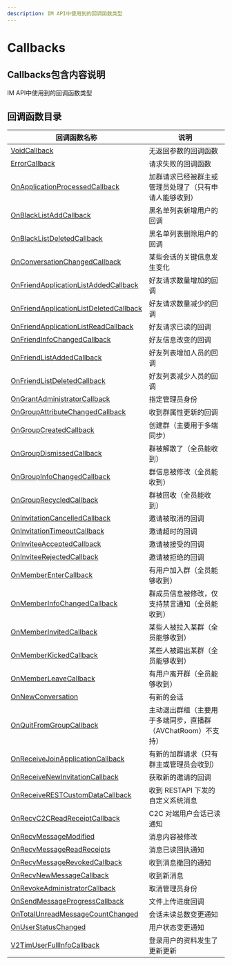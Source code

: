 ```yaml
---
description: IM API中使用到的回调函数类型
---
```


# Callbacks

## Callbacks包含内容说明

IM API中使用到的回调函数类型

## 回调函数目录

| 回调函数名称                                                                              | 说明                                  |
| ----------------------------------------------------------------------------------- | ----------------------------------- |
| [VoidCallback](voidcallback.md)                                                     | 无返回参数的回调函数                          |
| [ErrorCallback](broken-reference)                                                   | 请求失败的回调函数                           |
| [OnApplicationProcessedCallback](broken-reference)                                  | 加群请求已经被群主或管理员处理了（只有申请人能够收到）         |
| [OnBlackListAddCallback](onblacklistaddcallback.md)                                 | 黑名单列表新增用户的回调                        |
| [OnBlackListDeletedCallback](onblacklistdeletedcallback.md)                         | 黑名单列表删除用户的回调                        |
| [OnConversationChangedCallback](onconversationchangedcallback.md)                   | 某些会话的关键信息发生变化                       |
| [OnFriendApplicationListAddedCallback](onfriendapplicationlistaddedcallback.md)     | 好友请求数量增加的回调                         |
| [OnFriendApplicationListDeletedCallback](onfriendapplicationlistdeletedcallback.md) | 好友请求数量减少的回调                         |
| [OnFriendApplicationListReadCallback](onfriendapplicationlistreadcallback.md)       | 好友请求已读的回调                           |
| [OnFriendInfoChangedCallback](onfriendinfochangedcallback.md)                       | 好友信息改变的回调                           |
| [OnFriendListAddedCallback](onfriendlistaddedcallback.md)                           | 好友列表增加人员的回调                         |
| [OnFriendListDeletedCallback](onfriendlistdeletedcallback.md)                       | 好友列表减少人员的回调                         |
| [OnGrantAdministratorCallback](ongrantadministratorcallback.md)                     | 指定管理员身份                             |
| [OnGroupAttributeChangedCallback](ongroupattributechangedcallback.md)               | 收到群属性更新的回调                          |
| [OnGroupCreatedCallback](ongroupcreatedcallback.md)                                 | 创建群（主要用于多端同步）                       |
| [OnGroupDismissedCallback](ongroupdismissedcallback.md)                             | 群被解散了（全员能收到）                        |
| [OnGroupInfoChangedCallback](ongroupinfochangedcallback.md)                         | 群信息被修改（全员能收到）                       |
| [OnGroupRecycledCallback](ongrouprecycledcallback.md)                               | 群被回收（全员能收到）                         |
| [OnInvitationCancelledCallback](oninvitationcancelledcallback.md)                   | 邀请被取消的回调                            |
| [OnInvitationTimeoutCallback](oninvitationtimeoutcallback.md)                       | 邀请超时的回调                             |
| [OnInviteeAcceptedCallback](oninviteeacceptedcallback.md)                           | 邀请被接受的回调                            |
| [OnInviteeRejectedCallback](oninviteerejectedcallback.md)                           | 邀请被拒绝的回调                            |
| [OnMemberEnterCallback](onmemberentercallback.md)                                   | 有用户加入群（全员能够收到）                      |
| [OnMemberInfoChangedCallback](onmemberinfochangedcallback.md)                       | 群成员信息被修改，仅支持禁言通知（全员能收到）             |
| [OnMemberInvitedCallback](onmemberinvitedcallback.md)                               | 某些人被拉入某群（全员能够收到）                    |
| [OnMemberKickedCallback](onmemberkickedcallback.md)                                 | 某些人被踢出某群（全员能够收到）                    |
| [OnMemberLeaveCallback](onmemberleavecallback.md)                                   | 有用户离开群（全员能够收到）                      |
| [OnNewConversation](onnewconversation.md)                                           | 有新的会话                               |
| [OnQuitFromGroupCallback](onquitfromgroupcallback.md)                               | 主动退出群组（主要用于多端同步，直播群（AVChatRoom）不支持） |
| [OnReceiveJoinApplicationCallback](onreceivejoinapplicationcallback.md)             | 有新的加群请求（只有群主或管理员会收到）                |
| [OnReceiveNewInvitationCallback](onreceivenewinvitationcallback.md)                 | 获取新的邀请的回调                           |
| [OnReceiveRESTCustomDataCallback](onreceiverestcustomdatacallback.md)               | 收到 RESTAPI 下发的自定义系统消息               |
| [OnRecvC2CReadReceiptCallback](onrecvc2creadreceiptcallback.md)                     | C2C 对端用户会话已读通知                      |
| [OnRecvMessageModified](onrecvmessagemodified.md)                                   | 消息内容被修改                             |
| [OnRecvMessageReadReceipts](onrecvmessagereadreceipts.md)                           | 消息已读回执通知                            |
| [OnRecvMessageRevokedCallback](onrecvmessagerevokedcallback.md)                     | 收到消息撤回的通知                           |
| [OnRecvNewMessageCallback](onrecvnewmessagecallback.md)                             | 收到新消息                               |
| [OnRevokeAdministratorCallback](onrevokeadministratorcallback.md)                   | 取消管理员身份                             |
| [OnSendMessageProgressCallback](onsendmessageprogresscallback.md)                   | 文件上传进度回调                            |
| [OnTotalUnreadMessageCountChanged](ontotalunreadmessagecountchanged.md)             | 会话未读总数变更通知                          |
| [OnUserStatusChanged](onuserstatuschanged.md)                                       | 用户状态变更通知                            |
| [V2TimUserFullInfoCallback](v2timuserfullinfocallback.md)                           | 登录用户的资料发生了更新更新                      |
